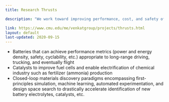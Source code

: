 ```yaml
---
title: Research Thrusts

description: "We work toward improving performance, cost, and safety of virtually every kind of electrochemical system at every scale, from the atomic to the national. Some of the goals and vision that drive our research are listed here."

link: https://www.cmu.edu/me/venkatgroup/projects/thrusts.html
layout: default
last-updated: 2020-09-15
---
```


- Batteries that can achieve performance metrics (power and energy density, safety, cyclability, etc.) appropriate to long-range driving, trucking, and eventually flight 
- Catalysts to improve fuel cells and enable electrification of chemical industry such as fertilizer (ammonia) production 
- Closed-loop materials discovery paradigms encompassing first-principles simulation, machine learning, automated experimentation, and design space search to drastically accelerate identification of new battery electrolytes, catalysts, etc. 
